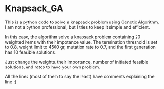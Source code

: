 # Knapsack_GA
This is a python code to solve a knapsack problem using Genetic Algorithm. I am not a python professional, but I tries to keep it simple and efficient.

In this case, the algorithm solve a knapsack problem containing 20 weighted items with their impotance value. The termination threshold is set to 0.8, 
weight limit to 4500 gr, mutation rate to 0.7, and the first generation has 10 feasible solutions. 

Just change the weights, their importance, number of initiated feasible solutions, and rates to have your own problem.

All the lines (most of them to say the least) have comments explaining the line :)



